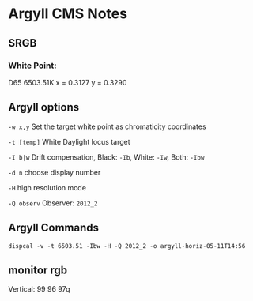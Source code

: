 # Argyll CMS Notes

## SRGB

### White Point:
D65
6503.51K
x = 0.3127
y = 0.3290

## Argyll options

```-w x,y``` 
Set the target white point as chromaticity coordinates

```-t [temp]``` White Daylight locus target

```-I b|w```
Drift compensation, Black: ```-Ib```, White: ```-Iw```, Both: ```-Ibw```

```-d n``` choose display number

```-H``` high resolution mode

```-Q observ``` Observer: ```2012_2``` 

## Argyll Commands

```
dispcal -v -t 6503.51 -Ibw -H -Q 2012_2 -o argyll-horiz-05-11T14:56
```

## monitor rgb
Vertical: 99 96 97q